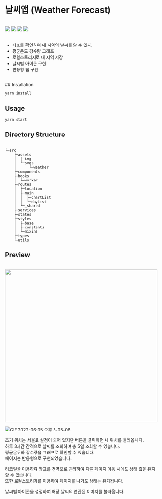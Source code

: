 # 날씨앱 (Weather Forecast)

<br/>
<div>
<img src="https://img.shields.io/badge/TypeScript-v4.4.2-blue"/>
<img src="https://img.shields.io/badge/React-v18.1.0-blue"/>
<img src="https://img.shields.io/badge/Recoil-v0.7.3 alpha 2-blue"/>
<img src="https://img.shields.io/badge/React Router Dom-v6-blue"/>
</div>
<br/>

<ul>
<li>좌표를 확인하여 내 지역의 날씨를 알 수 있다.</li>
<li>평균온도 강수량 그래프</li>
<li>로컬스토리지로 내 지역 저장</li>
<li>날씨별 아이콘 구현</li>
<li>반응형 웹 구현</li>
</ul> 

<br/>
## Installation

```
yarn install
```

## Usage

```
yarn start
```

## Directory Structure

```

└─src
    ├─assets
    │  ├─img
    │  └─svgs
    │      └─weather
    ├─components
    ├─hooks
    │  └─worker
    ├─routes
    │  ├─location
    │  ├─main
    │  │  ├─chartList
    │  │  └─dayList
    │  └─_shared
    ├─services
    ├─states
    ├─styles
    │  ├─base
    │  ├─constants
    │  └─mixins
    ├─types
    └─utils

```


## Preview
<br/>
<img src="https://user-images.githubusercontent.com/98396758/172037695-266c95c9-e320-433a-95f7-3748b2e583c7.PNG"/ width="500"><br/>


![GIF 2022-06-05 오후 3-05-06](https://user-images.githubusercontent.com/98396758/172037723-d24bac33-f5e8-4baf-a98b-384918d4215e.gif)


초기 위치는 서울로 설정이 되어 있지만 버튼을 클릭하면 내 위치를 불러옵니다.  
하루 3시간 간격으로 날씨를 조회하며 총 5일 조회할 수 있습니다.  
평균온도와 강수량을 그래프로 확인할 수 있습니다.  
페이지는 반응형으로 구현되었습니다.



리코일을 이용하여 좌표를 전역으로 관리하여 다른 페이지 이동 시에도 상태 값을 유지할 수 있습니다.  
또한 로컬스토리지를 이용하여 페이지를 나가도 상태는 유지됩니다.

날씨별 아이콘을 설정하여 해당 날씨의 연관된 이미지를 불러옵니다.
